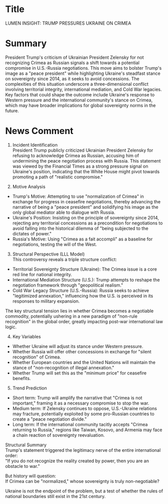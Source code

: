 # Title
LUMEN INSIGHT: TRUMP PRESSURES UKRAINE ON CRIMEA

# Summary
President Trump's criticism of Ukrainian President Zelensky for not recognizing Crimea as Russian signals a shift towards a potential compromise in U.S.-Russia negotiations. This move aims to bolster Trump's image as a "peace president" while highlighting Ukraine's steadfast stance on sovereignty since 2014, as it seeks to avoid concessions. The complexities of this situation underscore a three-dimensional conflict involving territorial integrity, international mediation, and Cold War legacies. Key factors that could shape the outcome include Ukraine's response to Western pressure and the international community's stance on Crimea, which may have broader implications for global sovereignty norms in the future.

# News Comment
1. Incident Identification  
President Trump publicly criticized Ukrainian President Zelensky for refusing to acknowledge Crimea as Russian, accusing him of undermining the peace negotiation process with Russia. This statement was viewed by the Financial Times as a strong pressure signal on Ukraine's position, indicating that the White House might pivot towards promoting a path of "realistic compromise."  

2. Motive Analysis  
- Trump's Motive: Attempting to use "normalization of Crimea" in exchange for progress in ceasefire negotiations, thereby advancing the narrative of being a "peace president" and solidifying his image as the only global mediator able to dialogue with Russia.  
- Ukraine's Position: Insisting on the principle of sovereignty since 2014, rejecting any territorial concessions as a precondition for negotiations to avoid falling into the historical dilemma of "being subjected to the dictates of power."  
- Russia's Motive: Using "Crimea as a fait accompli" as a baseline for negotiations, testing the will of the West.  

3. Structural Perspective (LLL Model)  
This controversy reveals a triple structure conflict:  
- Territorial Sovereignty Structure (Ukraine): The Crimea issue is a core red line for national integrity.  
- International Mediation Structure (U.S.): Trump attempts to reshape the negotiation framework through "geopolitical realism."  
- Cold War Legacy Structure (U.S.-Russia): Russia seeks to achieve "legitimized annexation," influencing how the U.S. is perceived in its responses to military expansion.  

The key structural tension lies in whether Crimea becomes a negotiable commodity, potentially ushering in a new paradigm of "non-rule recognition" in the global order, greatly impacting post-war international law logic.  

4. Key Variables  
- Whether Ukraine will adjust its stance under Western pressure.  
- Whether Russia will offer other concessions in exchange for "silent recognition" of Crimea.  
- Whether European countries and the United Nations will maintain the stance of "non-recognition of illegal annexation."  
- Whether Trump will set this as the "minimum price" for ceasefire benefits.  

5. Trend Prediction  
- Short term: Trump will amplify the narrative that "Crimea is not important," framing it as a necessary compromise to stop the war.  
- Medium term: If Zelensky continues to oppose, U.S.-Ukraine relations may fracture, potentially exploited by some pro-Russian countries to create a "peace negotiation divide."  
- Long term: If the international community tacitly accepts "Crimea returning to Russia," regions like Taiwan, Kosovo, and Armenia may face a chain reaction of sovereignty reevaluation.  

Structural Summary  
Trump's statement triggered the legitimacy nerve of the entire international order:  
"If you do not recognize the reality created by power, then you are an obstacle to war."  

But history will question:  
If Crimea can be "normalized," whose sovereignty is truly non-negotiable?  

Ukraine is not the endpoint of the problem, but a test of whether the rules of national boundaries still exist in the 21st century.
